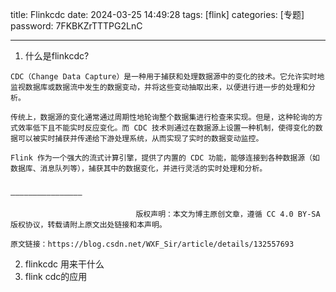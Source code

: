 title: Flinkcdc 
date: 2024-03-25 14:49:28 
tags: [flink]
categories: [专题]
password: 7FKBKZrTTTPG2LnC

---
 <!--more-->

1. 什么是flinkcdc?

```
CDC（Change Data Capture）是一种用于捕获和处理数据源中的变化的技术。它允许实时地监视数据库或数据流中发生的数据变动，并将这些变动抽取出来，以便进行进一步的处理和分析。

传统上，数据源的变化通常通过周期性地轮询整个数据集进行检查来实现。但是，这种轮询的方式效率低下且不能实时反应变化。而 CDC 技术则通过在数据源上设置一种机制，使得变化的数据可以被实时捕获并传递给下游处理系统，从而实现了实时的数据变动监控。

Flink 作为一个强大的流式计算引擎，提供了内置的 CDC 功能，能够连接到各种数据源（如数据库、消息队列等），捕获其中的数据变化，并进行灵活的实时处理和分析。


————————————————

                            版权声明：本文为博主原创文章，遵循 CC 4.0 BY-SA 版权协议，转载请附上原文出处链接和本声明。
                        
原文链接：https://blog.csdn.net/WXF_Sir/article/details/132557693

```

2. flinkcdc 用来干什么
3. flink cdc的应用
